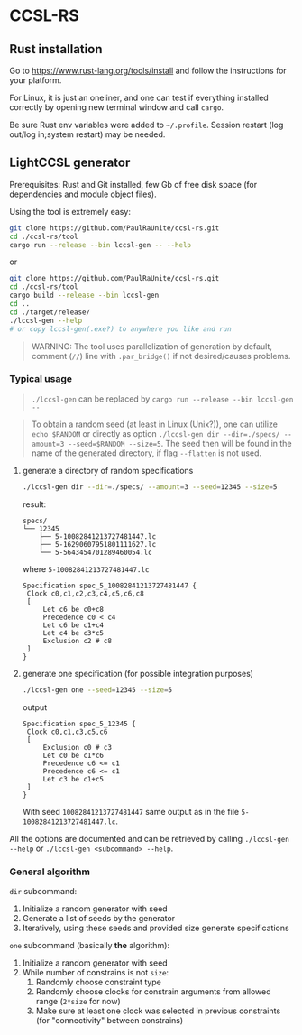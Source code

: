 # CCSL-RS

## Rust installation
Go to https://www.rust-lang.org/tools/install and follow the instructions 
for your platform.

For Linux, it is just an oneliner, and one can test if everything installed correctly by 
opening new terminal window and call `cargo`.

Be sure Rust env variables were added to `~/.profile`.
Session restart (log out/log in;system restart) may be needed.

## LightCCSL generator

Prerequisites: Rust and Git installed, few Gb of free disk space (for dependencies and module object files).

Using the tool is extremely easy:
```bash
git clone https://github.com/PaulRaUnite/ccsl-rs.git
cd ./ccsl-rs/tool
cargo run --release --bin lccsl-gen -- --help
```

or 

```bash
git clone https://github.com/PaulRaUnite/ccsl-rs.git
cd ./ccsl-rs/tool
cargo build --release --bin lccsl-gen
cd ..
cd ./target/release/
./lccsl-gen --help
# or copy lccsl-gen(.exe?) to anywhere you like and run
```

> WARNING: The tool uses parallelization of generation by default, comment (`//`) line 
> with `.par_bridge()` if not desired/causes problems.

### Typical usage
> `./lccsl-gen` can be replaced by `cargo run --release --bin lccsl-gen --`

> To obtain a random seed (at least in Linux (Unix?)), one can utilize `echo $RANDOM` or directly as option
> `./lccsl-gen dir --dir=./specs/ --amount=3 --seed=$RANDOM --size=5`.
> The seed then will be found in the name of the generated directory, if flag `--flatten` is not used.


1. generate a directory of random specifications
    ```bash
   ./lccsl-gen dir --dir=./specs/ --amount=3 --seed=12345 --size=5
    ```
    result:
   ```
   specs/
   └── 12345
       ├── 5-10082841213727481447.lc
       ├── 5-16290607951801111627.lc
       └── 5-5643454701289460054.lc
    ```
   where `5-10082841213727481447.lc`
   ```text
   Specification spec_5_10082841213727481447 {
    Clock c0,c1,c2,c3,c4,c5,c6,c8
    [
        Let c6 be c0+c8
        Precedence c0 < c4
        Let c6 be c1+c4
        Let c4 be c3*c5
        Exclusion c2 # c8
    ]
   }
   ```
2. generate one specification (for possible integration purposes)
   ```bash
   ./lccsl-gen one --seed=12345 --size=5
   ```
   output
   ```text
   Specification spec_5_12345 {
    Clock c0,c1,c3,c5,c6
    [
        Exclusion c0 # c3
        Let c0 be c1*c6
        Precedence c6 <= c1
        Precedence c6 <= c1
        Let c3 be c1+c5
    ]
   }
   ```
   With seed `10082841213727481447` same output as in the file `5-10082841213727481447.lc`.

All the options are documented and can be retrieved
by calling `./lccsl-gen --help` or `./lccsl-gen <subcommand> --help`.

### General algorithm
`dir` subcommand:
1. Initialize a random generator with seed
2. Generate a list of seeds by the generator
3. Iteratively, using these seeds and provided size generate specifications

`one` subcommand (basically **the** algorithm):
1. Initialize a random generator with seed
2. While number of constrains is not `size`:
   1. Randomly choose constraint type
   2. Randomly choose clocks for constrain arguments from allowed range (`2*size` for now)
   3. Make sure at least one clock was selected in previous constraints
      (for "connectivity" between constrains)